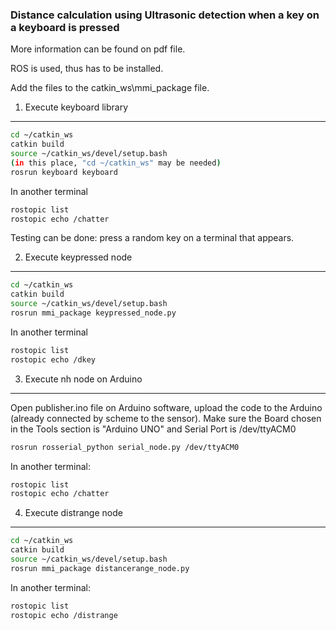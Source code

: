 ### Distance calculation using Ultrasonic detection when a key on a keyboard is pressed
More information can be found on pdf file.

ROS is used, thus has to be installed.

Add the files to the catkin_ws\mmi_package file.

1. Execute keyboard library
------------
```sh
cd ~/catkin_ws
catkin build
source ~/catkin_ws/devel/setup.bash
(in this place, "cd ~/catkin_ws" may be needed)
rosrun keyboard keyboard
```

In another terminal
```sh
rostopic list
rostopic echo /chatter
```
Testing can be done: press a random key on a terminal that appears.

2. Execute keypressed node
------------
```sh
cd ~/catkin_ws
catkin build
source ~/catkin_ws/devel/setup.bash
rosrun mmi_package keypressed_node.py
```
In another terminal
```sh
rostopic list
rostopic echo /dkey
```


3. Execute nh node on Arduino
------------
Open publisher.ino file on Arduino software, upload the code to the Arduino (already connected by scheme to the sensor).
Make sure the Board chosen in the Tools section is "Arduino UNO" and Serial Port is /dev/ttyACM0
```sh
rosrun rosserial_python serial_node.py /dev/ttyACM0
```

In another terminal:
```sh
rostopic list
rostopic echo /chatter
```

4. Execute distrange node
------------
```sh
cd ~/catkin_ws
catkin build
source ~/catkin_ws/devel/setup.bash
rosrun mmi_package distancerange_node.py
```

In another terminal:
```sh
rostopic list
rostopic echo /distrange
```
